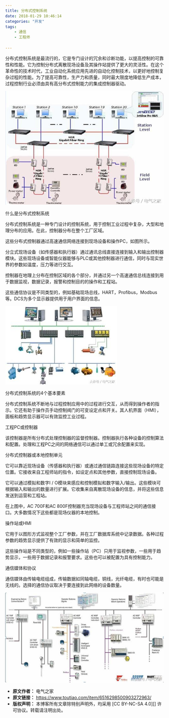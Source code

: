 ```yaml
---
title: 分布式控制系统
date: 2018-01-29 10:46:14
categories: "开发"
tags:
	- 通信
	- 工程师

---
```


分布式控制系统是最流行的，它是专门设计的冗余和诊断功能，以提高控制的可靠性和性能。它为控制分布式离散现场设备及其操作站提供了更大的灵活性。在这个革命性的技术时代，工业自动化系统应用先进的自动化控制技术，以更好地控制复杂过程的性能。为了提高可靠性，生产力和质量，同时最大限度地降低生产成本，过程控制行业必须由具有高分布式控制能力的集成控制器驱动。


![分布式控制系统][67VY-II7B-VZE2.jpg]

什么是分布式控制系统

分布式控制系统是一种专门设计的控制系统，用于控制工业过程中复杂，大型和地理分布的应用。在此，控制器分布在整个工厂区域。

这些分布式控制器通过高速通信网络连接到现场设备和操作PC，如图所示。

分立式现场设备（如传感器和执行器）通过通讯总线直接连接到输入和输出控制器模块。这些现场设备或智能仪器能够与PLC或其他控制器进行通信，同时与现实世界的参数如温度，压力等进行交互。

控制器在地理上分布在控制区域的各个部分，并通过另一个高速通信总线连接到用于数据监视，数据记录，报警和控制目的的操作和工程站。

这些通信协议是不同类型的，例如基础现场总线，HART，Profibus，Modbus等。DCS为多个显示器提供用于用户界面的信息。

![分布式控制系统][VVUR-QMUM-IJ6Z.jpg]

分布式控制系统的4个基本要素

分布式控制系统不断地与过程控制应用中的过程进行交互，从而得到操作者的指示。它还有助于操作员手动控制阀门的可变设定点和开关。其人机界面（HMI），面板和趋势显示器可以有效监控工业过程。

工程PC或控制器

该控制器是所有分布式处理控制器的监督控制器。控制器执行各种设备的控制算法和配置。处理和工程PC之间的网络通信可以通过单工或冗余配置来实现。

分布式控制器或本地控制单元

它可以靠近现场设备（传感器和执行器）或通过通信链路连接这些现场设备的特定位置。它接收来自工程师站的指令，如设定点和其他参数，直接控制现场设备。

它可以通过模拟和数字I / O模块来感应和控制模拟和数字输入/输出。这些模块可根据输入和输出的数量进行扩展。它收集来自离散现场设备的信息，并将这些信息发送到运营和工程站。

在上图中，AC 700F和AC 800F控制器充当现场设备与工程师站之间的通信接口。大多数情况下这些都是现场仪器的本地控制。

操作站或HMI

它用于以图形方式监视整个工厂参数，并在工厂数据库系统中记录数据。各种过程参数的趋势显示提供了有效的显示和简单的监控。

这些操作站是不同类型的，例如一些操作站（PC）只用于监视参数，一些用于趋势显示，一些用于数据记录和报警要求。这些也可以被配置为具有控制能力。

通信媒体和协议

通信媒体由传输电缆组成，传输数据如同轴电缆，铜线，光纤电缆，有时也可能是无线的。选择的通信协议取决于要连接到此网络的设备数量。

![分布式控制系统][A2QI-BZ7B-QBIZ.jpg]


[67VY-II7B-VZE2.jpg]: static/resources/crawler/67VY-II7B-VZE2.jpg
[VVUR-QMUM-IJ6Z.jpg]: static/resources/crawler/VVUR-QMUM-IJ6Z.jpg
[A2QI-BZ7B-QBIZ.jpg]: static/resources/crawler/A2QI-BZ7B-QBIZ.jpg
 *  **原文作者：** 电气之家
 *  **原文链接：** https://www.toutiao.com/item/6516298500903272963/
 *  **版权声明：** 本博客所有文章除特别声明外，均采用 [CC BY-NC-SA 4.0][] 许可协议。转载请注明出处。
